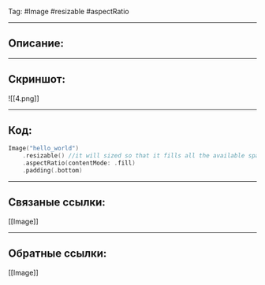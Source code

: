 Tag: #Image #resizable #aspectRatio

---
## Описание:


---
## Скриншот:
![[4.png]]

---
## Код:

``` swift
Image("hello_world")
    .resizable() //it will sized so that it fills all the available space
    .aspectRatio(contentMode: .fill)
    .padding(.bottom)
```

---
## Связаные ссылки:
[[Image]]

---
## Обратные ссылки:
[[Image]]